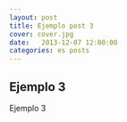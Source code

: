 ```yaml
---
layout: post
title: Ejemplo post 3
cover: cover.jpg
date:   2013-12-07 12:00:00
categories: es posts
---
```


## Ejemplo 3

Ejemplo 3

